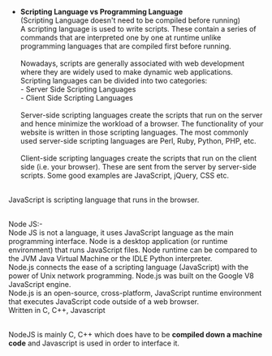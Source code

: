 * __Scripting Language vs Programming Language__   
(Scripting Language doesn't need to be compiled before running)   
A scripting language is used to write scripts. These contain a series of commands that are interpreted one by one at runtime unlike programming languages that are compiled first before running.<br /><br />
Nowadays, scripts are generally associated with web development where they are widely used to make dynamic web applications. Scripting languages can be divided into two categories:   
\- Server Side Scripting Languages   
\- Client Side Scripting Languages<br /><br />
Server-side scripting languages create the scripts that run on the server and hence minimize the workload of a browser. The functionality of your website is written in those scripting languages. The most commonly used server-side scripting languages are Perl, Ruby, Python, PHP, etc.<br /><br />
Client-side scripting languages create the scripts that run on the client side (i.e. your browser). These are sent from the server by server-side scripts. Some good examples are JavaScript, jQuery, CSS etc.<br /><br />

JavaScript is scripting language that runs in the browser.<br /><br />

Node JS:-   
Node JS is not a language, it uses JavaScript language as the main programming interface. Node is a desktop application (or runtime environment) that runs JavaScript files. Node runtime can be compared to the JVM Java Virtual Machine or the IDLE Python interpreter.   
Node.js connects the ease of a scripting language (JavaScript) with the power of Unix network programming. Node.js was built on the Google V8 JavaScript engine.   
Node.js is an open-source, cross-platform, JavaScript runtime environment that executes JavaScript code outside of a web browser.   
Written in C, C++, Javascript<br /><br />

NodeJS is mainly C, C++ which does have to be __compiled down a machine code__ and Javascript is used in order to interface it.   